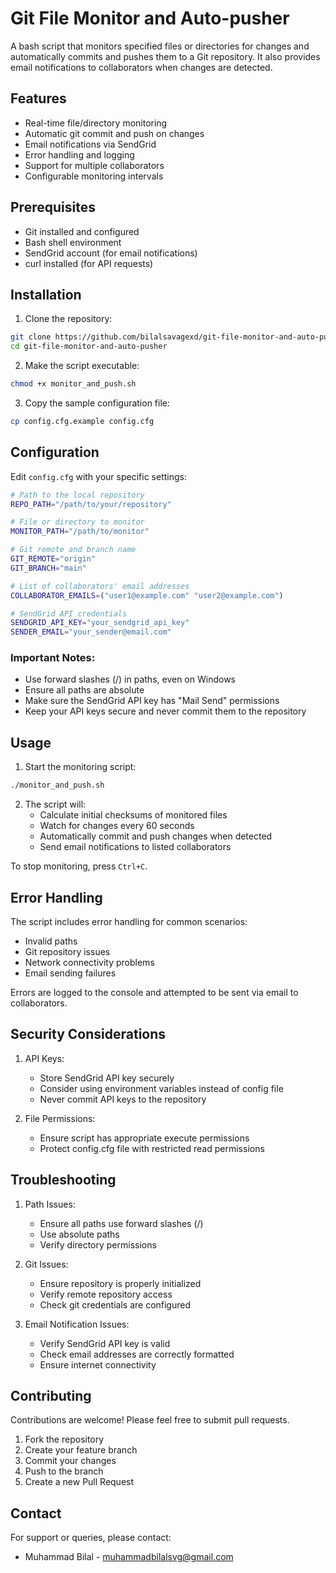 # Git File Monitor and Auto-pusher

A bash script that monitors specified files or directories for changes and automatically commits and pushes them to a Git repository. It also provides email notifications to collaborators when changes are detected.

## Features

- Real-time file/directory monitoring
- Automatic git commit and push on changes
- Email notifications via SendGrid
- Error handling and logging
- Support for multiple collaborators
- Configurable monitoring intervals

## Prerequisites

- Git installed and configured
- Bash shell environment
- SendGrid account (for email notifications)
- curl installed (for API requests)

## Installation

1. Clone the repository:
```bash
git clone https://github.com/bilalsavagexd/git-file-monitor-and-auto-pusher.git
cd git-file-monitor-and-auto-pusher
```

2. Make the script executable:
```bash
chmod +x monitor_and_push.sh
```

3. Copy the sample configuration file:
```bash
cp config.cfg.example config.cfg
```

## Configuration

Edit `config.cfg` with your specific settings:

```bash
# Path to the local repository
REPO_PATH="/path/to/your/repository"

# File or directory to monitor
MONITOR_PATH="/path/to/monitor"

# Git remote and branch name
GIT_REMOTE="origin"
GIT_BRANCH="main"

# List of collaborators' email addresses
COLLABORATOR_EMAILS=("user1@example.com" "user2@example.com")

# SendGrid API credentials
SENDGRID_API_KEY="your_sendgrid_api_key"
SENDER_EMAIL="your_sender@email.com"
```

### Important Notes:
- Use forward slashes (/) in paths, even on Windows
- Ensure all paths are absolute
- Make sure the SendGrid API key has "Mail Send" permissions
- Keep your API keys secure and never commit them to the repository

## Usage

1. Start the monitoring script:
```bash
./monitor_and_push.sh
```

2. The script will:
   - Calculate initial checksums of monitored files
   - Watch for changes every 60 seconds
   - Automatically commit and push changes when detected
   - Send email notifications to listed collaborators

To stop monitoring, press `Ctrl+C`.

## Error Handling

The script includes error handling for common scenarios:
- Invalid paths
- Git repository issues
- Network connectivity problems
- Email sending failures

Errors are logged to the console and attempted to be sent via email to collaborators.

## Security Considerations

1. API Keys:
   - Store SendGrid API key securely
   - Consider using environment variables instead of config file
   - Never commit API keys to the repository

2. File Permissions:
   - Ensure script has appropriate execute permissions
   - Protect config.cfg file with restricted read permissions

## Troubleshooting

1. Path Issues:
   - Ensure all paths use forward slashes (/)
   - Use absolute paths
   - Verify directory permissions

2. Git Issues:
   - Ensure repository is properly initialized
   - Verify remote repository access
   - Check git credentials are configured

3. Email Notification Issues:
   - Verify SendGrid API key is valid
   - Check email addresses are correctly formatted
   - Ensure internet connectivity

## Contributing

Contributions are welcome! Please feel free to submit pull requests.

1. Fork the repository
2. Create your feature branch
3. Commit your changes
4. Push to the branch
5. Create a new Pull Request

## Contact

For support or queries, please contact:
- Muhammad Bilal - muhammadbilalsvg@gmail.com
